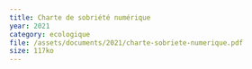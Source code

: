 ```yaml
---
title: Charte de sobriété numérique
year: 2021
category: ecologique
file: /assets/documents/2021/charte-sobriete-numerique.pdf
size: 117ko
---
```

